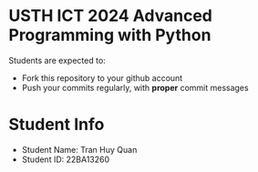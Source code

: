 USTH ICT 2024 Advanced Programming with Python
=====================================================

Students are expected to:
* Fork this repository to your github account
* Push your commits regularly, with **proper** commit messages


Student Info
=========================

* Student Name: Tran Huy Quan
* Student ID: 22BA13260

